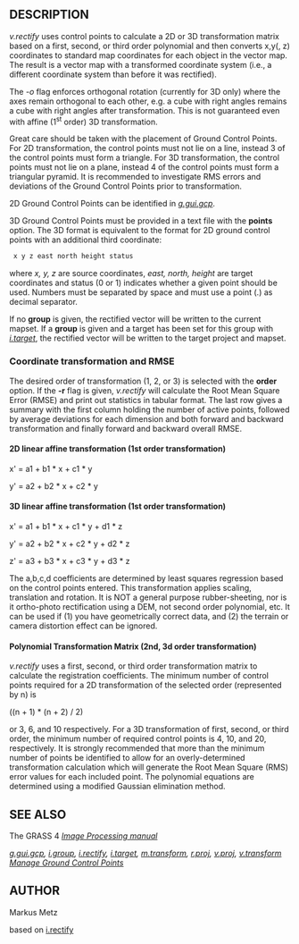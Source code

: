 ## DESCRIPTION

*v.rectify* uses control points to calculate a 2D or 3D transformation
matrix based on a first, second, or third order polynomial and then
converts x,y(, z) coordinates to standard map coordinates for each
object in the vector map. The result is a vector map with a transformed
coordinate system (i.e., a different coordinate system than before it
was rectified).

The *-o* flag enforces orthogonal rotation (currently for 3D only) where
the axes remain orthogonal to each other, e.g. a cube with right angles
remains a cube with right angles after transformation. This is not
guaranteed even with affine (1<sup>st</sup> order) 3D transformation.

Great care should be taken with the placement of Ground Control Points.
For 2D transformation, the control points must not lie on a line,
instead 3 of the control points must form a triangle. For 3D
transformation, the control points must not lie on a plane, instead 4 of
the control points must form a triangular pyramid. It is recommended to
investigate RMS errors and deviations of the Ground Control Points prior
to transformation.

2D Ground Control Points can be identified in
*[g.gui.gcp](g.gui.gcp.md)*.

3D Ground Control Points must be provided in a text file with the
**points** option. The 3D format is equivalent to the format for 2D
ground control points with an additional third coordinate:

```bash
 x y z east north height status
```

where *x, y, z* are source coordinates, *east, north, height* are target
coordinates and status (0 or 1) indicates whether a given point should
be used. Numbers must be separated by space and must use a point (.) as
decimal separator.

If no **group** is given, the rectified vector will be written to the
current mapset. If a **group** is given and a target has been set for
this group with *[i.target](i.target.md)*, the rectified vector will be
written to the target project and mapset.

### Coordinate transformation and RMSE

The desired order of transformation (1, 2, or 3) is selected with the
**order** option. If the **-r** flag is given, *v.rectify* will
calculate the Root Mean Square Error (RMSE) and print out statistics in
tabular format. The last row gives a summary with the first column
holding the number of active points, followed by average deviations for
each dimension and both forward and backward transformation and finally
forward and backward overall RMSE.

#### 2D linear affine transformation (1st order transformation)

x' = a1 + b1 \* x + c1 \* y

y' = a2 + b2 \* x + c2 \* y

#### 3D linear affine transformation (1st order transformation)

x' = a1 + b1 \* x + c1 \* y + d1 \* z

y' = a2 + b2 \* x + c2 \* y + d2 \* z

z' = a3 + b3 \* x + c3 \* y + d3 \* z

The a,b,c,d coefficients are determined by least squares regression
based on the control points entered. This transformation applies
scaling, translation and rotation. It is NOT a general purpose
rubber-sheeting, nor is it ortho-photo rectification using a DEM, not
second order polynomial, etc. It can be used if (1) you have
geometrically correct data, and (2) the terrain or camera distortion
effect can be ignored.

#### Polynomial Transformation Matrix (2nd, 3d order transformation)

*v.rectify* uses a first, second, or third order transformation matrix
to calculate the registration coefficients. The minimum number of
control points required for a 2D transformation of the selected order
(represented by n) is

((n + 1) \* (n + 2) / 2)

or 3, 6, and 10 respectively. For a 3D transformation of first, second,
or third order, the minimum number of required control points is 4, 10,
and 20, respectively. It is strongly recommended that more than the
minimum number of points be identified to allow for an overly-determined
transformation calculation which will generate the Root Mean Square
(RMS) error values for each included point. The polynomial equations are
determined using a modified Gaussian elimination method.

## SEE ALSO

The GRASS 4 *[Image Processing
manual](https://grass.osgeo.org/gdp/imagery/grass4_image_processing.pdf)*

*[g.gui.gcp](g.gui.gcp.md), [i.group](i.group.md),
[i.rectify](i.rectify.md), [i.target](i.target.md),
[m.transform](m.transform.md), [r.proj](r.proj.md), [v.proj](v.proj.md),
[v.transform](v.transform.md)*
*[Manage Ground Control Points](wxGUI.gcp.md)*

## AUTHOR

Markus Metz

based on [i.rectify](i.rectify.md)
